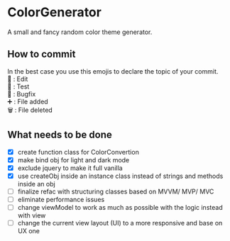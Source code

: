 # ColorGenerator
A small and fancy random color theme generator.

## How to commit

In the best case you use this emojis to declare the topic of your commit.</br>
📝 : Edit</br>
🔧 : Test</br>
🐞 : Bugfix</br>
➕ : File added</br>
🗑️ : File deleted</br>

## What needs to be done

- [x] create function class for ColorConvertion
- [x] make bind obj for light and dark mode
- [x] exclude jquery to make it full vanilla
- [x] use createObj inside an instance class instead of strings and methods inside an obj
- [ ] finalize refac with structuring classes based on MVVM/ MVP/ MVC
- [ ] eliminate performance issues
- [ ] change viewModel to work as much as possible with the logic instead with view
- [ ] change the current view layout (UI) to a more responsive and base on UX one 

